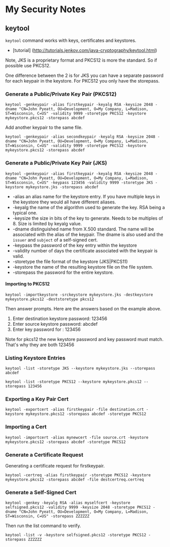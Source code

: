 # My Security Notes

## keytool
`keytool` command works with keys, certificates and keystores.
* [tutorial] (http://tutorials.jenkov.com/java-cryptography/keytool.html)

Note, JKS is a proprietary format and PKCS12 is more the standard. So if possible use PKCS12.

One difference between the 2 is for JKS you can have a separate password for each keypair
in the keystore. For PKCS12 you only have the storepass.

### Generate a Public/Private Key Pair (PKCS12)
```
keytool -genkeypair -alias firstkeypair -keyalg RSA -keysize 2048 -dname "CN=John Pyeatt, OU=Development, O=My Company, L=Madison, ST=Wisconsin, C=US" -validity 9999 -storetype PKCS12 -keystore mykeystore.pkcs12 -storepass abcdef
```
Add another keypair to the same file.
```
keytool -genkeypair -alias secondkeypair -keyalg RSA -keysize 2048 -dname "CN=John Pyeatt, OU=Development, O=My Company, L=Madison, ST=Wisconsin, C=US" -validity 9999 -storetype PKCS12 -keystore mykeystore.pkcs12 -storepass abcdef
```
### Generate a Public/Private Key Pair (JKS)

```
keytool -genkeypair -alias firstkeypair -keyalg RSA -keysize 2048 -dname "CN=John Pyeatt, OU=Development, O=My Company, L=Madison, ST=Wisconsin, C=US" -keypass 123456 -validity 9999 -storetype JKS -keystore mykeystore.jks -storepass abcdef
```
* -alias an alias name for the keystore entry. If you have multiple keys in the keystore they would
all have different aliases.
* -keyalg the name of the algorithm used to generate the key. RSA being a typical one.
* -keysize the size in bits of the key to generate. Needs to be multiples of 8. Size is limited by keyalg value.
* -dname distinguished name from X.500 standard. The name will be associated with the alias of the keypair. The 
dname is also used and the `issuer` and `subject` of a self-signed cert.
* -keypass the password of the key entry within the keystore
* -validity number of days the certificate associated with the keypair is valid.
* -storetype the file format of the keystore (JKS|PKCS11)
* -keystore the name of the resulting keystore file on the file system.
* -storepass the password for the entire keystore.

#### Importing to PKCS12
```
keytool -importkeystore -srckeystore mykeystore.jks -destkeystore mykeystore.pkcs12 -deststoretype pkcs12
```
Then answer prompts. Here are the answers based on the example above.
1. Enter destination keystore password: 123456
1. Enter source keystore password: abcdef
1. Enter key password for <firstkeypair>: 123456

Note for pkcs12 the new keystore password and key password must match. That's why they are both 123456

### Listing Keystore Entries
```
keytool -list -storetype JKS --keystore mykeystore.jks --storepass abcdef
```
```
keytool -list -storetype PKCS12 --keystore mykeystore.pkcs12 --storepass 123456
```
### Exporting a Key Pair Cert
```
keytool -exportcert -alias firstkeypair -file destination.crt -keystore mykeystore.pkcs12 -storepass abcdef -storetype PKCS12
```
### Importing a Cert
```
keytool -importcert -alias mynewcert -file source.crt -keystore mykeystore.pkcs12 -storepass abcdef -storetype PKCS12
```
### Generate a Certificate Request
Generating a certificate request for firstkeypair.
```
keytool -certreq -alias firstkeypair -storetype PKCS12 -keystore mykeystore.pkcs12 -storepass abcdef -file destcertreq.certreq
```
### Generate a Self-Signed Cert
```
keytool -genkey -keyalg RSA -alias myselfcert -keystore selfsigned.pkcs12 -validity 9999 -keysize 2048 -storetype PKCS12 -dname "CN=John Pyeatt, OU=Development, O=My Company, L=Madison, ST=Wisconsin, C=US" -storepass ZZZZZZ
```
Then run the list command to verify.
```
keytool -list -v -keystore selfsigned.pkcs12 -storetype PKCS12 -storepass ZZZZZZ
```
